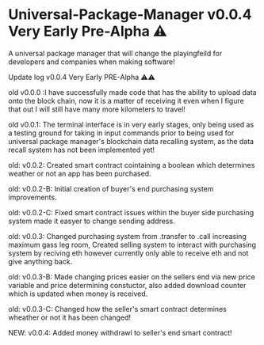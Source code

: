 # Universal-Package-Manager v0.0.4 Very Early Pre-Alpha ⚠
A universal package manager that will change the playingfeild for developers and companies when making software!

Update log v0.0.4 Very Early PRE-Alpha ⚠⚠

old v0.0.0 :I have successfully made code that has the ability to upload data onto the block chain, now it is a matter of receiving it even when I figure that out I will still have many more kilometers to travel!

old v0.0.1: The terminal interface is in very early stages, only being used as a testing ground for taking in input commands prior to being used for universal package manager's blockchain data recalling system, as the data recall system has not been implemented yet!

old: v0.0.2: Created smart contract cointaining a boolean which determines weather or not an app has been purchased. 

old: v0.0.2-B: Initial creation of buyer's end purchasing system improvements.

old: v0.0.2-C: Fixed smart contract issues within the buyer side purchasing system made it easyer to change sending address.

old: v0.0.3: Changed purchasing system from .transfer to .call increasing maximum gass leg room, Created selling system to interact with purchasing system by reciving eth however currently only able to receive eth and not give anything back.

old: v0.0.3-B: Made changing prices easier on the sellers end via new price variable and price determining constuctor, also added download counter which is updated when money is received.

old: v0.0.3-C: Changed how the seller's smart contract determines wheather or not it has been changed!

NEW: v0.0.4: Added money withdrawl to seller's end smart contract!


